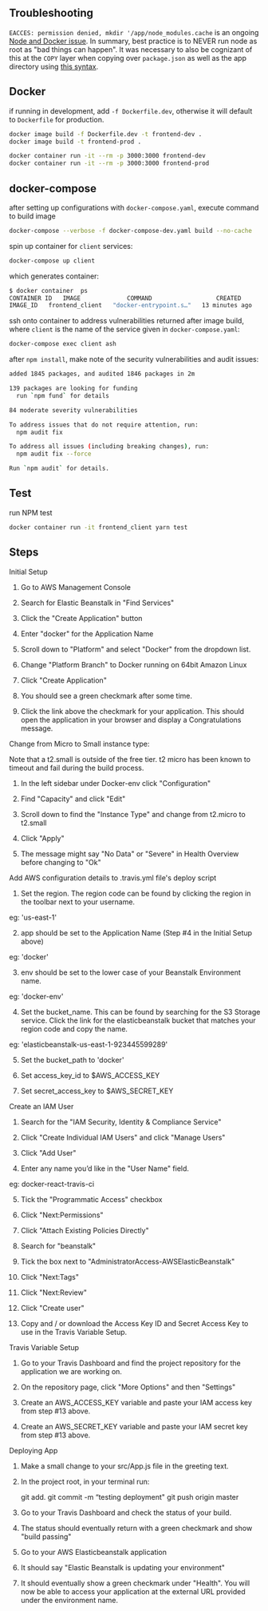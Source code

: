 ## Troubleshooting 
`EACCES: permission denied, mkdir '/app/node_modules.cache` is an ongoing [Node and Docker issue](https://github.com/nodejs/docker-node/issues/740). In summary, best practice is to NEVER run node as root as "bad things can happen". It was necessary to also be cognizant of this at the `COPY` layer when copying over `package.json` as well as the app directory using [this syntax](https://docs.docker.com/engine/reference/builder/#copy).


## Docker

if running in development, add `-f Dockerfile.dev`, otherwise it will default to `Dockerfile` for production.
```bash
docker image build -f Dockerfile.dev -t frontend-dev .
docker image build -t frontend-prod .
```

```bash
docker container run -it --rm -p 3000:3000 frontend-dev
docker container run -it --rm -p 3000:3000 frontend-prod
```

## **docker-compose**

after setting up configurations with `docker-compose.yaml`, execute command to build image
```bash
docker-compose --verbose -f docker-compose-dev.yaml build --no-cache
```

spin up container for `client` services:
```bash
docker-compose up client
```
which generates container: 
```bash
$ docker container  ps
CONTAINER ID   IMAGE             COMMAND                  CREATED          STATUS          PORTS                                       NAMES
IMAGE_ID   frontend_client   "docker-entrypoint.s…"   13 minutes ago   Up 13 minutes   0.0.0.0:3000->3000/tcp, :::3000->3000/tcp   frontend

```

ssh onto container to address vulnerabilities returned after image build, where `client` is the name of the service given in `docker-compose.yaml`:

```bash
docker-compose exec client ash
```


after `npm install`, make note of the security vulnerabilities and audit issues:
```bash
added 1845 packages, and audited 1846 packages in 2m

139 packages are looking for funding
  run `npm fund` for details

84 moderate severity vulnerabilities

To address issues that do not require attention, run:
  npm audit fix

To address all issues (including breaking changes), run:
  npm audit fix --force

Run `npm audit` for details.
```

## Test
run NPM test 

```bash
docker container run -it frontend_client yarn test
```

## Steps 

Initial Setup

1. Go to AWS Management Console

2. Search for Elastic Beanstalk in "Find Services"

3. Click the "Create Application" button

4. Enter "docker" for the Application Name

5. Scroll down to "Platform" and select "Docker" from the dropdown list.

6. Change "Platform Branch" to Docker running on 64bit Amazon Linux

7. Click "Create Application"

8. You should see a green checkmark after some time.

9. Click the link above the checkmark for your application. This should open the application in your browser and display a Congratulations message.

Change from Micro to Small instance type:

Note that a t2.small is outside of the free tier. t2 micro has been known to timeout and fail during the build process.

1. In the left sidebar under Docker-env click "Configuration"

2. Find "Capacity" and click "Edit"

3. Scroll down to find the "Instance Type" and change from t2.micro to t2.small

4. Click "Apply"

5. The message might say "No Data" or "Severe" in Health Overview before changing to "Ok"

Add AWS configuration details to .travis.yml file's deploy script

1. Set the region. The region code can be found by clicking the region in the toolbar next to your username.

eg: 'us-east-1'

2. app should be set to the Application Name (Step #4 in the Initial Setup above)

eg: 'docker'

3. env should be set to the lower case of your Beanstalk Environment name.

eg: 'docker-env'

4. Set the bucket_name. This can be found by searching for the S3 Storage service. Click the link for the elasticbeanstalk bucket that matches your region code and copy the name.

eg: 'elasticbeanstalk-us-east-1-923445599289'

5. Set the bucket_path to 'docker'

6. Set access_key_id to $AWS_ACCESS_KEY

7. Set secret_access_key to $AWS_SECRET_KEY

Create an IAM User

1. Search for the "IAM Security, Identity & Compliance Service"

2. Click "Create Individual IAM Users" and click "Manage Users"

3. Click "Add User"

4. Enter any name you’d like in the "User Name" field.

eg: docker-react-travis-ci

5. Tick the "Programmatic Access" checkbox

6. Click "Next:Permissions"

7. Click "Attach Existing Policies Directly"

8. Search for "beanstalk"

9. Tick the box next to "AdministratorAccess-AWSElasticBeanstalk"

10. Click "Next:Tags"

11. Click "Next:Review"

12. Click "Create user"

13. Copy and / or download the Access Key ID and Secret Access Key to use in the Travis Variable Setup.

Travis Variable Setup

1. Go to your Travis Dashboard and find the project repository for the application we are working on.

2. On the repository page, click "More Options" and then "Settings"

3. Create an AWS_ACCESS_KEY variable and paste your IAM access key from step #13 above.

4. Create an AWS_SECRET_KEY variable and paste your IAM secret key from step #13 above.

Deploying App

1. Make a small change to your src/App.js file in the greeting text.

2. In the project root, in your terminal run:

    git add.
    git commit -m “testing deployment"
    git push origin master

3. Go to your Travis Dashboard and check the status of your build.

4. The status should eventually return with a green checkmark and show "build passing"

5. Go to your AWS Elasticbeanstalk application

6. It should say "Elastic Beanstalk is updating your environment"

7. It should eventually show a green checkmark under "Health". You will now be able to access your application at the external URL provided under the environment name.
